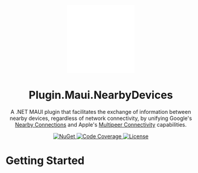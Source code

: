 <div align="center">
  <picture>
    <img alt="Plugin.Maui.NearbyDevices Logo" src=".assets/nuget.svg" width="180">
  </picture>

  <h1>
    Plugin.Maui.NearbyDevices
  </h1>

  <p>
    A .NET MAUI plugin that facilitates the exchange of information between nearby devices, regardless of network connectivity, by unifying Google's <a href="https://developers.google.com/nearby/connections/overview" target="_blank">Nearby Connections</a> and Apple's <a href="https://developer.apple.com/documentation/multipeerconnectivity" target="_blank">Multipeer Connectivity</a> capabilities.
  </p>
  <p>
    <a href="https://www.nuget.org/packages/Plugin.Maui.NearbyDevices" target="_blank">
      <img src="https://img.shields.io/nuget/v/Plugin.Maui.NearbyDevices.svg?style=flat-square&label=nuget" alt="NuGet">
    </a>
    <a href="https://codecov.io/gh/phunkeler/Plugin.Maui.NearbyConnections" target="_blank">
      <img src="https://codecov.io/gh/phunkeler/Plugin.Maui.NearbyConnections/graph/badge.svg?token=UY5YNK57EZ" alt="Code Coverage"/>
    </a>
    <a href="https://github.com/phunkeler/Plugin.Maui.NearbyDevices/blob/main/LICENSE" target="_blank">
      <img src="https://img.shields.io/github/license/phunkeler/Plugin.Maui.NearbyDevices?style=flat-square" alt="License">
    </a>
  </p>
</div>

# Getting Started
